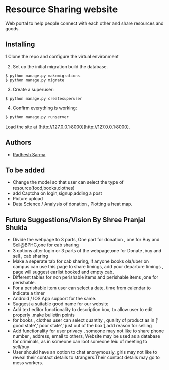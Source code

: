 # Resource Sharing website

Web portal to help people connect with each other and share resources and goods.

## Installing
1.Clone the repo and configure the virtual environment

2. Set up the initial migration build the database.

```
$ python manage.py makemigrations
$ python manage.py migrate
```

3.  Create a superuser:

```
$ python manage.py createsuperuser
```

4.  Confirm everything is working:

```
$ python manage.py runserver
```
Load the site at [http://127.0.0.1:8000](http://127.0.0.1:8000).

## Authors

* [Radhesh Sarma](https://github.com/Radhesh-Sarma) &nbsp;&nbsp;&nbsp;

## To be added

* Change the model so that user can select the type of resource(food,books,clothes)
* add Captcha on login,signup,adding a post
* Picture upload
* Data Science / Analysis of donation , Plotting a heat map. 

## Future Suggestions/Vision By Shree Pranjal Shukla
* Divide the webpage to 3 parts, One part for donation , one for Buy and Sell@BPHC,one for cab sharing
* 3 options after login or 3 parts of the webpage,one for Donate ,buy and sell , cab sharing 
* Make a seperate tab for cab sharing, if anyone books ola/uber on campus can use this page to share timings, add your departure timings , page will suggest earlist booked and empty cab.
* Different tables for non perishable items and perishable items ,one for perishable.
* For a perishable item user can select a date, time from calendar to indicate a timer
* Android / IOS App support for the same.
* Suggest a suitable good name for our website
* Add text editor functionality to description box, to allow user to edit properly ,make bulletin points
* for books , clothes user can select quantity , quality of product as in [' good state',' poor state',' just out of the box'],add reason for selling
* Add functionality for user privacy , someone may not like to share phone number , address, email to others, Website may be used as a database for criminals, as in someone can loot someone leiu of meeting to sell/buy
* User should have an option to chat anonymously, girls may not like to reveal their contact details to strangers.Their contact details may go to mess workers.
 





